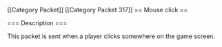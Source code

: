 \[\[Category Packet\]\] \[\[Category Packet 317\]\] == Mouse click ==

=== Description ===

This packet is sent when a player clicks somewhere on the game screen.
